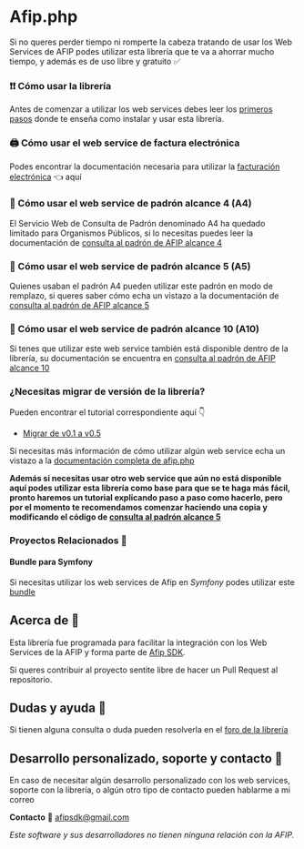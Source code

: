 # Afip.php
Si no queres perder tiempo ni romperte la cabeza tratando de usar los Web Services de AFIP podes utilizar esta librería que te va a ahorrar mucho tiempo, y además es de uso libre y gratuito ✅

### ❗❗ Cómo usar la librería
Antes de comenzar a utilizar los web services debes leer los [primeros pasos](https://github.com/afipsdk/Afip.php/wiki/Primeros-pasos) donde te enseña como instalar y usar esta librería.

### 🖨️️ Cómo usar el web service de factura electrónica
Podes encontrar la documentación necesaria para utilizar la [facturación electrónica](https://github.com/afipsdk/afip.php/wiki/Facturaci%C3%B3n-Electr%C3%B3nica) 👈 aquí

### 📘️ Cómo usar el web service de padrón alcance 4 (A4)
El Servicio Web de Consulta de Padrón denominado A4 ha quedado limitado para Organismos Públicos, si lo necesitas puedes leer la documentación de [consulta al padrón de AFIP alcance 4](https://github.com/afipsdk/afip.php/wiki/Consulta-al-padron-de-AFIP-alcance-4)

### 📗️ Cómo usar el web service de padrón alcance 5 (A5)
Quienes usaban el padrón A4 pueden utilizar este padrón en modo de remplazo, si queres saber cómo echa un vistazo a la documentación de [consulta al padrón de AFIP alcance 5](https://github.com/afipsdk/afip.php/wiki/Consulta-al-padron-de-AFIP-alcance-5)

### 📙️ Cómo usar el web service de padrón alcance 10 (A10)
Si tenes que utilizar este web service también está disponible dentro de la librería, su documentación se encuentra en [consulta al padrón de AFIP alcance 10](https://github.com/afipsdk/afip.php/wiki/Consulta-al-padron-de-AFIP-alcance-10)

### ¿Necesitas migrar de versión de la librería?
Pueden encontrar el tutorial correspondiente aquí 👇
- [Migrar de v0.1 a v0.5](https://github.com/afipsdk/afip.php/wiki/Migrar-de-v0.1-a-v0.5)

Si necesitas más información de cómo utilizar algún web service echa un vistazo a la [documentación completa de afip.php](https://github.com/afipsdk/afip.php/wiki)

**Además si necesitas usar otro web service que aún no está disponible aquí podes utilizar esta librería como base para que se te haga más fácil, pronto haremos un tutorial explicando paso a paso como hacerlo, pero por el momento te recomendamos comenzar haciendo una copia y modificando el código de [consulta al padrón alcance 5](https://github.com/afipsdk/afip.php/blob/master/src/Afip_res/Class/RegisterScopeFive.php)** 

### Proyectos Relacionados 🤝

#### Bundle para Symfony
Si necesitas utilizar los web services de Afip en _Symfony_ podes utilizar este [bundle](https://github.com/gonzakpo/afip)

## Acerca de 🤔
Esta librería fue programada para facilitar la integración con los Web Services de la AFIP y forma parte de [Afip SDK](https://afipsdk.github.io/).

Si queres contribuir al proyecto sentite libre de hacer un Pull Request al repositorio.

## Dudas y ayuda 🙌
Si tienen alguna consulta o duda pueden resolverla en el [foro de la librería](https://groups.google.com/forum/#!forum/afip-php)

## Desarrollo personalizado, soporte y contacto 🔨
En caso de necesitar algún desarrollo personalizado con los web services, soporte con la librería, o algún otro tipo de contacto pueden hablarme a mi correo

**Contacto** 📧 afipsdk@gmail.com


_Este software y sus desarrolladores no tienen ninguna relación con la AFIP._

